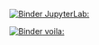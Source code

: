 [![Binder](https://mybinder.org/badge_logo.svg) JupyterLab:](https://2i2c.mybinder.org/v2/gh/sergio53/pypi/HEAD)

[![Binder](https://mybinder.org/badge_logo.svg) voila:](https://mybinder.org/v2/gh/sergio53/pypi.git/HEAD?urlpath=voila)
